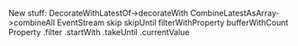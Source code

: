New stuff:
  DecorateWithLatestOf->decorateWith
  CombineLatestAsArray->combineAll
  EventStream
    skip
    skipUntil
    filterWithProperty
    bufferWithCount
  Property
    .filter
    .startWith
    .takeUntil
    .currentValue
